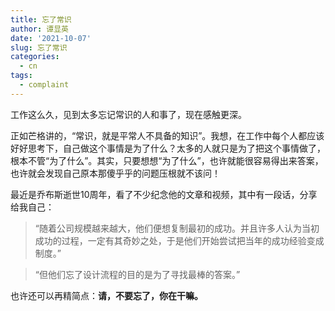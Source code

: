 ```yaml
---
title: 忘了常识
author: 谭显英
date: '2021-10-07'
slug: 忘了常识
categories:
  - cn
tags:
  - complaint
---
```


工作这么久，见到太多忘记常识的人和事了，现在感触更深。

正如芒格讲的，“常识，就是平常人不具备的知识”。我想，在工作中每个人都应该好好思考下，自己做这个事情是为了什么？太多的人就只是为了把这个事情做了，根本不管“为了什么”。其实，只要想想“为了什么”，也许就能很容易得出来答案，也许就会发现自己原本那傻乎乎的问题压根就不该问！


最近是乔布斯逝世10周年，看了不少纪念他的文章和视频，其中有一段话，分享给我自己：

> “随着公司规模越来越大，他们便想复制最初的成功。并且许多人认为当初成功的过程，一定有其奇妙之处，于是他们开始尝试把当年的成功经验变成制度。”

> “但他们忘了设计流程的目的是为了寻找最棒的答案。”

也许还可以再精简点：**请，不要忘了，你在干嘛。**
